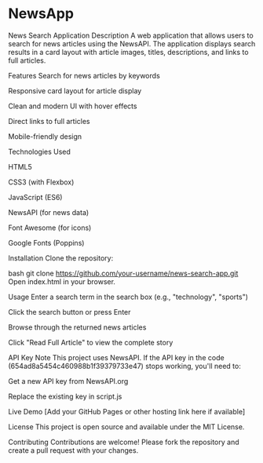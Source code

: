 # NewsApp
News Search Application
Description
A web application that allows users to search for news articles using the NewsAPI. The application displays search results in a card layout with article images, titles, descriptions, and links to full articles.

Features
Search for news articles by keywords

Responsive card layout for article display

Clean and modern UI with hover effects

Direct links to full articles

Mobile-friendly design

Technologies Used

HTML5

CSS3 (with Flexbox)

JavaScript (ES6)

NewsAPI (for news data)

Font Awesome (for icons)

Google Fonts (Poppins)

Installation
Clone the repository:

bash
git clone https://github.com/your-username/news-search-app.git
Open index.html in your browser.

Usage
Enter a search term in the search box (e.g., "technology", "sports")

Click the search button or press Enter

Browse through the returned news articles

Click "Read Full Article" to view the complete story

API Key Note
This project uses NewsAPI. If the API key in the code (654ad8a5454c460988b1f39379733e47) stops working, you'll need to:

Get a new API key from NewsAPI.org

Replace the existing key in script.js


Live Demo
[Add your GitHub Pages or other hosting link here if available]

License
This project is open source and available under the MIT License.

Contributing
Contributions are welcome! Please fork the repository and create a pull request with your changes.

